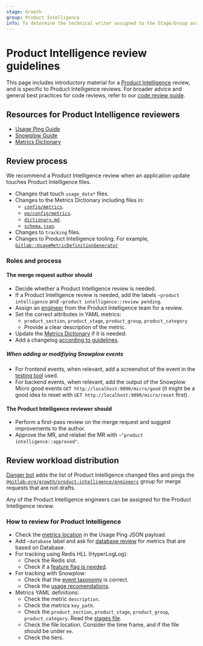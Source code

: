 ```yaml
---
stage: Growth
group: Product Intelligence
info: To determine the technical writer assigned to the Stage/Group associated with this page, see https://about.gitlab.com/handbook/engineering/ux/technical-writing/#assignments
---
```


# Product Intelligence review guidelines

This page includes introductory material for a
[Product Intelligence](https://about.gitlab.com/handbook/engineering/development/growth/product-intelligence/)
review, and is specific to Product Intelligence reviews. For broader advice and
general best practices for code reviews, refer to our [code review guide](../code_review.md).

## Resources for Product Intelligence reviewers

- [Usage Ping Guide](index.md)
- [Snowplow Guide](../snowplow.md)
- [Metrics Dictionary](metrics_dictionary.md)

## Review process

We recommend a Product Intelligence review when an application update touches
Product Intelligence files.

- Changes that touch `usage_data*` files.
- Changes to the Metrics Dictionary including files in:
  - [`config/metrics`](https://gitlab.com/gitlab-org/gitlab/-/tree/master/config/metrics).
  - [`ee/config/metrics`](https://gitlab.com/gitlab-org/gitlab/-/tree/master/ee/config/metrics).
  - [`dictionary.md`](https://gitlab.com/gitlab-org/gitlab/-/blob/master/doc/development/usage_ping/dictionary.md).
  - [`schema.json`](https://gitlab.com/gitlab-org/gitlab/-/blob/master/config/metrics/schema.json).
- Changes to `tracking` files.
- Changes to Product Intelligence tooling. For example,
  [`Gitlab::UsageMetricDefinitionGenerator`](https://gitlab.com/gitlab-org/gitlab/-/blob/master/lib/generators/gitlab/usage_metric_definition_generator.rb)

### Roles and process

#### The merge request **author** should

- Decide whether a Product Intelligence review is needed.
- If a Product Intelligence review is needed, add the labels
  `~product intelligence` and `~product intelligence::review pending`.
- Assign an
  [engineer](https://gitlab.com/groups/gitlab-org/growth/product-intelligence/engineers/-/group_members?with_inherited_permissions=exclude) from the Product Intelligence team for a review.
- Set the correct attributes in YAML metrics:
  - `product_section`, `product_stage`, `product_group`, `product_category`
  - Provide a clear description of the metric.
- Update the
  [Metrics Dictionary](https://gitlab.com/gitlab-org/gitlab/-/blob/master/doc/development/usage_ping/dictionary.md) if it is needed.
- Add a changelog [according to guidelines](../changelog.md).

##### When adding or modifiying Snowplow events

- For frontend events, when relevant, add a screenshot of the event in
  the [testing tool](../snowplow.md#developing-and-testing-snowplow) used.
- For backend events, when relevant, add the output of the Snowplow Micro
  good events `GET http://localhost:9090/micro/good` (it might be a good idea
  to reset with `GET http://localhost:9090/micro/reset` first).

#### The Product Intelligence **reviewer** should

- Perform a first-pass review on the merge request and suggest improvements to the author.
- Approve the MR, and relabel the MR with `~"product intelligence::approved"`.

## Review workload distribution

[Danger bot](../dangerbot.md) adds the list of Product Intelligence changed files
and pings the
[`@gitlab-org/growth/product-intelligence/engineers`](https://gitlab.com/groups/gitlab-org/growth/product-intelligence/engineers/-/group_members?with_inherited_permissions=exclude) group for merge requests
that are not drafts.

Any of the Product Intelligence engineers can be assigned for the Product Intelligence review.

### How to review for Product Intelligence

- Check the [metrics location](index.md#1-naming-and-placing-the-metrics) in
  the Usage Ping JSON payload.
- Add `~database` label and ask for [database review](../database_review.md) for
  metrics that are based on Database.
- For tracking using Redis HLL (HyperLogLog):
  - Check the Redis slot.
  - Check if a [feature flag is needed](index.md#recommendations).
- For tracking with Snowplow:
  - Check that the [event taxonomy](../snowplow.md#structured-event-taxonomy) is correct.
  - Check the [usage recomendations](../snowplow.md#usage-recommendations).
- Metrics YAML definitions:
  - Check the metric `description`.
  - Check the metrics `key_path`.
  - Check the `product_section`, `product_stage`, `product_group`, `product_category`.
    Read the [stages file](https://gitlab.com/gitlab-com/www-gitlab-com/blob/master/data/stages.yml).
  - Check the file location. Consider the time frame, and if the file should be under `ee`.
  - Check the tiers.
